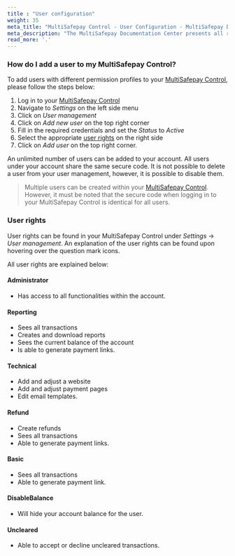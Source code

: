 ```yaml
---
title : "User configuration"
weight: 35
meta_title: "MultiSafepay Control - User Configuration - MultiSafepay Docs"
meta_description: "The MultiSafepay Documentation Center presents all relevant information about our Plugins and API. You can also find support pages for payment methods, tools and general questions as well as the contact details of our Support and Integration Teams."
read_more: '.'
---
```


### How do I add a user to my MultiSafepay Control?

To add users with different permission profiles to your [MultiSafepay Control](https://merchant.multisafepay.com), please follow the steps below:

1. Log in to your [MultiSafepay Control](https://merchant.multisafepay.com)
2. Navigate to _Settings_ on the left side menu
3. Click on _User management_
4. Click on _Add new user_ on the top right corner
5. Fill in the required credentials and set the _Status_ to _Active_
6. Select the appropriate [user rights](/tools/multisafepay-control/users/#user-rights) on the right side
7. Click on _Add user_ on the top right corner.

An unlimited number of users can be added to your account. All users under your account share the same secure code. It is not possible to delete a user from your user management, however, it is possible to disable them.

> Multiple users can be created within your [MultiSafepay Control](https://merchant.multisafepay.com). However, it must be noted that the secure code when logging in to your MultiSafepay Control is identical for all users.

### User rights

User rights can be found in your MultiSafepay Control under _Settings_ → _User management_. An explanation of the user rights can be found upon hovering over the question mark icons.

All user rights are explained below:

#### Administrator

* Has access to all functionalities within the account.

#### Reporting

* Sees all transactions
* Creates and download reports
* Sees the current balance of the account
* Is able to generate payment links.

#### Technical

* Add and adjust a website
* Add and adjust payment pages
* Edit email templates.

#### Refund

* Create refunds
* Sees all transactions
* Able to generate payment links.

#### Basic

* Sees all transactions
* Able to generate payment link.

#### DisableBalance

* Will hide your account balance for the user.

#### Uncleared

* Able to accept or decline uncleared transactions.

